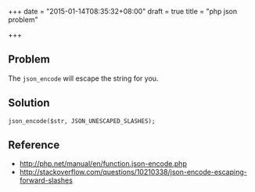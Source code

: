 +++
date = "2015-01-14T08:35:32+08:00"
draft = true
title = "php json problem"

+++



## Problem

The `json_encode` will escape the string for you.

## Solution

```
json_encode($str, JSON_UNESCAPED_SLASHES);
```

## Reference

* <http://php.net/manual/en/function.json-encode.php>
* <http://stackoverflow.com/questions/10210338/json-encode-escaping-forward-slashes>